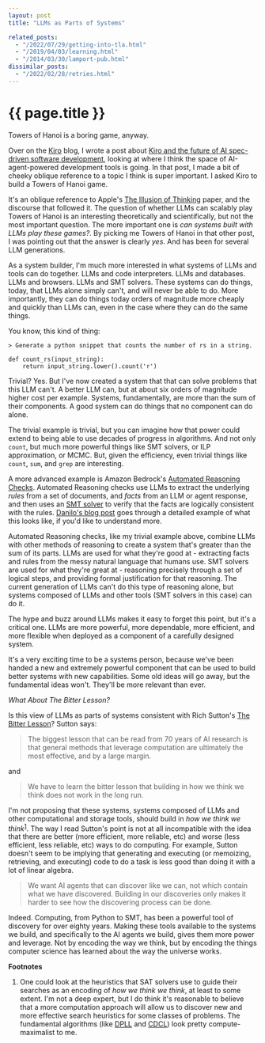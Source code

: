 ```yaml
---
layout: post
title: "LLMs as Parts of Systems"

related_posts:
  - "/2022/07/29/getting-into-tla.html"
  - "/2019/04/03/learning.html"
  - "/2014/03/30/lamport-pub.html"
dissimilar_posts:
  - "/2022/02/28/retries.html"
---
```

{{ page.title }}
================

<p class="meta">Towers of Hanoi is a boring game, anyway.</p>

Over on the [Kiro](https://kiro.dev/) blog, I wrote a post about [Kiro and the future of AI spec-driven software development](https://kiro.dev/blog/kiro-and-the-future-of-software-development/), looking at where I think the space of AI-agent-powered development tools is going. In that post, I made a bit of cheeky oblique reference to a topic I think is super important. I asked Kiro to build a Towers of Hanoi game.

It's an oblique reference to Apple's [The Illusion of Thinking](https://machinelearning.apple.com/research/illusion-of-thinking) paper, and the discourse that followed it. The question of whether LLMs can scalably play Towers of Hanoi is an interesting theoretically and scientifically, but not the most important question. The more important one is *can systems built with LLMs play these games?*. By picking me Towers of Hanoi in that other post, I was pointing out that the answer is clearly *yes*. And has been for several LLM generations.

As a system builder, I'm much more interested in what systems of LLMs and tools can do together. LLMs and code interpreters. LLMs and databases. LLMs and browsers. LLMs and SMT solvers. These systems can do things, today, that LLMs alone simply can't, and will never be able to do. More importantly, they can do things today orders of magnitude more cheaply and quickly than LLMs can, even in the case where they can do the same things.

You know, this kind of thing:

    > Generate a python snippet that counts the number of rs in a string.
    
    def count_rs(input_string):
        return input_string.lower().count('r')

Trivial? Yes. But I've now created a system that that can solve problems that this LLM can't. A better LLM can, but at about six orders of magnitude higher cost per example. Systems, fundamentally, are more than the sum of their components. A good system can do things that no component can do alone.

The trivial example is trivial, but you can imagine how that power could extend to being able to use decades of progress in algorithms. And not only `count`, but much more powerful things like SMT solvers, or ILP approximation, or MCMC. But, given the efficiency, even trivial things like `count`, `sum`, and `grep` are interesting.

A more advanced example is Amazon Bedrock's [Automated Reasoning Checks](https://docs.aws.amazon.com/bedrock/latest/userguide/guardrails-automated-reasoning-checks.html). Automated Reasoning checks use LLMs to extract the underlying *rules* from a set of documents, and *facts* from an LLM or agent response, and then uses an [SMT solver](https://en.wikipedia.org/wiki/Satisfiability_modulo_theories) to verify that the facts are logically consistent with the rules. [Danilo's blog post](https://aws.amazon.com/blogs/aws/minimize-ai-hallucinations-and-deliver-up-to-99-verification-accuracy-with-automated-reasoning-checks-now-available/) goes through a detailed example of what this looks like, if you'd like to understand more.

Automated Reasoning checks, like my trivial example above, combine LLMs with other methods of reasoning to create a system that's greater than the sum of its parts. LLMs are used for what they're good at - extracting facts and rules from the messy natural language that humans use. SMT solvers are used for what they're great at - reasoning precisely through a set of logical steps, and providing formal justification for that reasoning. The current generation of LLMs can't do this type of reasoning alone, but systems composed of LLMs and other tools (SMT solvers in this case) can do it.

The hype and buzz around LLMs makes it easy to forget this point, but it's a critical one. LLMs are more powerful, more dependable, more efficient, and more flexible when deployed as a component of a carefully designed system.

It's a very exciting time to be a systems person, because we've been handed a new and extremely powerful component that can be used to build better systems with new capabilities. Some old ideas will go away, but the fundamental ideas won't. They'll be more relevant than ever.

*What About The Bitter Lesson?*

Is this view of LLMs as parts of systems consistent with Rich Sutton's [The Bitter Lesson](https://www.cs.utexas.edu/~eunsol/courses/data/bitter_lesson.pdf)? Sutton says:

> The biggest lesson that can be read from 70 years of AI research is that general methods that leverage computation are ultimately the most effective, and by a large margin.

and

> We have to learn the bitter lesson that building in how we think we think does not work in the long run.

I'm not proposing that these systems, systems composed of LLMs and other computational and storage tools, should build in *how we think we think*<sup>[1](#foot1)</sup>. The way I read Sutton's point is not at all incompatible with the idea that there are better (more efficient, more reliable, etc) and worse (less efficient, less reliable, etc) ways to do computing. For example, Sutton doesn't seem to be implying that generating and executing (or memoizing, retrieving, and executing) code to do a task is less good than doing it with a lot of linear algebra.

> We want AI agents that can discover like we can, not which contain what we have discovered. Building in our discoveries only makes it harder to see how the discovering process can be done.

Indeed. Computing, from Python to SMT, has been a powerful tool of discovery for over eighty years. Making these tools available to the systems we build, and specifically to the AI agents we build, gives them more power and leverage. Not by encoding the way we think, but by encoding the things computer science has learned about the way the universe works.

**Footnotes**

1. <a name="foot1"></a> One could look at the heuristics that SAT solvers use to guide their searches as an encoding of *how we think we think*, at least to some extent. I'm not a deep expert, but I do think it's reasonable to believe that a more computation approach will allow us to discover new and more effective search heuristics for some classes of problems. The fundamental algorithms (like [DPLL](https://en.wikipedia.org/wiki/DPLL_algorithm) and [CDCL](https://en.wikipedia.org/wiki/Conflict-driven_clause_learning)) look pretty compute-maximalist to me.